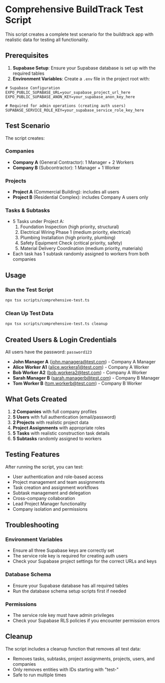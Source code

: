 # Comprehensive BuildTrack Test Script

This script creates a complete test scenario for the buildtrack app with realistic data for testing all functionality.

## Prerequisites

1. **Supabase Setup**: Ensure your Supabase database is set up with the required tables
2. **Environment Variables**: Create a `.env` file in the project root with:

```env
# Supabase Configuration
EXPO_PUBLIC_SUPABASE_URL=your_supabase_project_url_here
EXPO_PUBLIC_SUPABASE_ANON_KEY=your_supabase_anon_key_here

# Required for admin operations (creating auth users)
SUPABASE_SERVICE_ROLE_KEY=your_supabase_service_role_key_here
```

## Test Scenario

The script creates:

### Companies
- **Company A** (General Contractor): 1 Manager + 2 Workers
- **Company B** (Subcontractor): 1 Manager + 1 Worker

### Projects
- **Project A** (Commercial Building): includes all users
- **Project B** (Residential Complex): includes Company A users only

### Tasks & Subtasks
- 5 Tasks under Project A:
  1. Foundation Inspection (high priority, structural)
  2. Electrical Wiring Phase 1 (medium priority, electrical)
  3. Plumbing Installation (high priority, plumbing)
  4. Safety Equipment Check (critical priority, safety)
  5. Material Delivery Coordination (medium priority, materials)
- Each task has 1 subtask randomly assigned to workers from both companies

## Usage

### Run the Test Script
```bash
npx tsx scripts/comprehensive-test.ts
```

### Clean Up Test Data
```bash
npx tsx scripts/comprehensive-test.ts cleanup
```

## Created Users & Login Credentials

All users have the password: `password123`

- **John Manager A** (john.managera@test.com) - Company A Manager
- **Alice Worker A1** (alice.workera1@test.com) - Company A Worker
- **Bob Worker A2** (bob.workera2@test.com) - Company A Worker
- **Sarah Manager B** (sarah.managerb@test.com) - Company B Manager
- **Tom Worker B** (tom.workerb@test.com) - Company B Worker

## What Gets Created

1. **2 Companies** with full company profiles
2. **5 Users** with full authentication (email/password)
3. **2 Projects** with realistic project data
4. **Project Assignments** with appropriate roles
5. **5 Tasks** with realistic construction task details
6. **5 Subtasks** randomly assigned to workers

## Testing Features

After running the script, you can test:

- User authentication and role-based access
- Project management and team assignments
- Task creation and assignment workflows
- Subtask management and delegation
- Cross-company collaboration
- Lead Project Manager functionality
- Company isolation and permissions

## Troubleshooting

### Environment Variables
- Ensure all three Supabase keys are correctly set
- The service role key is required for creating auth users
- Check your Supabase project settings for the correct URLs and keys

### Database Schema
- Ensure your Supabase database has all required tables
- Run the database schema setup scripts first if needed

### Permissions
- The service role key must have admin privileges
- Check your Supabase RLS policies if you encounter permission errors

## Cleanup

The script includes a cleanup function that removes all test data:
- Removes tasks, subtasks, project assignments, projects, users, and companies
- Only removes entities with IDs starting with "test-"
- Safe to run multiple times
